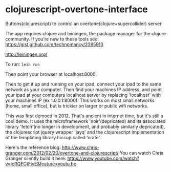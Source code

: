 # clojurescript-overtone-interface
Buttons(clojurescript) to control an overtone(clojure+supercollider) server

The app requires clojure and leiningen, the package manager for the clojure community.
If you're new to these tools see:
https://gist.github.com/technomancy/2395913

http://leiningen.org/

To run:
```lein run```

Then point your browser at localhost:8000.

Then to get it up and running on your ipad, connect your ipad to the same network as your computer.
Then find your machines IP address, and point your ipad at your computers localhost server by replacing 'localhost' with your machines IP (ex 1.0.0.1:8000).
This works on most small networks (home, small office), but is trickier on larger or public wifi networks.

This was first demoed in 2012. That's ancient in internet time, but it's still a cool demo.
It uses the microframework 'noir'(depricated) and its associated library 'fetch'(no longer in development, and probably similarly depricated), the clojurescript jquery wrapper 'jayq' and the clojurescript implementation of the templating library hiccup called 'crate'.

Here's the reference blog: http://www.chris-granger.com/2012/02/20/overtone-and-clojurescript/
You can watch Chris Granger silently build it here: https://www.youtube.com/watch?v=lcRQFGtFiyE&feature=youtu.be

